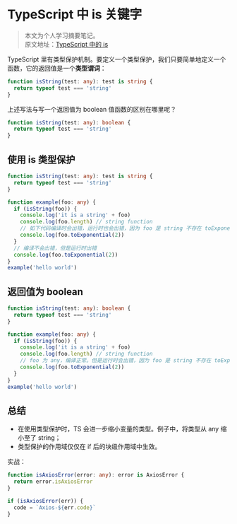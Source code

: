 # TypeScript 中 is 关键字

> 本文为个人学习摘要笔记。  
> 原文地址：[TypeScript 中的 is](https://segmentfault.com/a/1190000022883470)

TypeScript 里有类型保护机制。要定义一个类型保护，我们只要简单地定义一个函数，它的返回值是一个**类型谓词**：

```typescript
function isString(test: any): test is string {
  return typeof test === 'string'
}
```

上述写法与写一个返回值为 boolean 值函数的区别在哪里呢？

```typescript
function isString(test: any): boolean {
  return typeof test === 'string'
}
```

## 使用 is 类型保护

```typescript
function isString(test: any): test is string {
  return typeof test === 'string'
}

function example(foo: any) {
  if (isString(foo)) {
    console.log('it is a string' + foo)
    console.log(foo.length) // string function
    // 如下代码编译时会出错，运行时也会出错，因为 foo 是 string 不存在 toExponential 方法
    console.log(foo.toExponential(2))
  }
  // 编译不会出错，但是运行时出错
  console.log(foo.toExponential(2))
}
example('hello world')
```

## 返回值为 boolean

```typescript
function isString(test: any): boolean {
  return typeof test === 'string'
}

function example(foo: any) {
  if (isString(foo)) {
    console.log('it is a string' + foo)
    console.log(foo.length) // string function
    // foo 为 any，编译正常。但是运行时会出错，因为 foo 是 string 不存在 toExponential 方法
    console.log(foo.toExponential(2))
  }
}
example('hello world')
```

## 总结

- 在使用类型保护时，TS 会进一步缩小变量的类型。例子中，将类型从 any 缩小至了 string；
- 类型保护的作用域仅仅在 if 后的块级作用域中生效。

实战：

```typescript
function isAxiosError(error: any): error is AxiosError {
  return error.isAxiosError
}

if (isAxiosError(err)) {
  code = `Axios-${err.code}`
}
```
